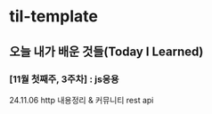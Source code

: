 # til-template

## 오늘 내가 배운 것들(Today I Learned)

### [11월 첫째주, 3주차] : js응용

24.11.06 http 내용정리 & 커뮤니티 rest api
